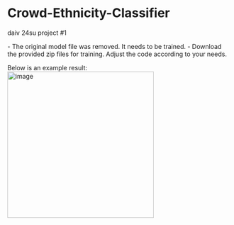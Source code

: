 # Crowd-Ethnicity-Classifier

daiv 24su project #1
<p>
- The original model file was removed. It needs to be trained.
- Download the provided zip files for training. Adjust the code according to your needs.
</p>
Below is an example result:
<img width="330" alt="image" src="https://github.com/user-attachments/assets/accf2796-2173-4737-9c7a-bf107f8b22c0">
